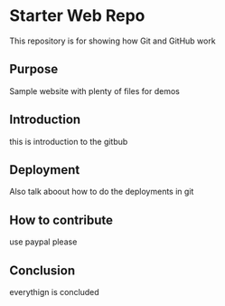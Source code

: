 # Starter Web Repo

This repository is for showing how Git and GitHub work

## Purpose

Sample website with plenty of files for demos


## Introduction
 this is introduction to the gitbub


 ## Deployment

 Also talk aboout how to do the deployments in git


## How to contribute
use paypal please
## Conclusion
everythign is concluded
